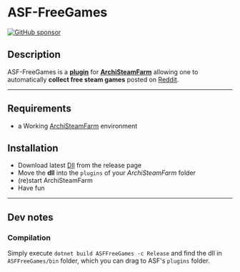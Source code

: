 # ASF-FreeGames

[![GitHub sponsor](https://img.shields.io/badge/GitHub-sponsor-ea4aaa.svg?logo=github-sponsors)](https://github.com/sponsors/maxisoft)

## Description

ASF-FreeGames is a **[plugin](https://github.com/JustArchiNET/ArchiSteamFarm/wiki/Plugins)** for **[ArchiSteamFarm](https://github.com/JustArchiNET/ArchiSteamFarm)** allowing one to automatically **collect free steam games** posted on [Reddit](https://www.reddit.com/user/ASFinfo?sort=new).

---

## Requirements

- a Working [ArchiSteamFarm](https://github.com/JustArchiNET/ArchiSteamFarm) environment

## Installation
- Download latest [Dll](https://github.com/maxisoft/ASFFreeGames/releases) from the release page
- Move the **dll** into the `plugins` of your *ArchiSteamFarm* folder
- (re)start ArchiSteamFarm
- Have fun

---
## Dev notes

### Compilation

Simply execute `dotnet build ASFFreeGames -c Release` and find the dll in `ASFFreeGames/bin` folder, which you can drag to ASF's `plugins` folder.